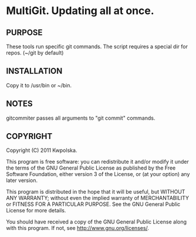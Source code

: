 MultiGit.  Updating all at once.
==============

PURPOSE
-------
These tools run specific git commands.  The script requires a special dir for
repos.  (~/git by default)

INSTALLATION
------------
Copy it to /usr/bin or ~/bin.

NOTES
-----
gitcommiter passes all arguments to "git commit" commands.

COPYRIGHT
---------
Copyright (C) 2011 Kwpolska.

This program is free software: you can redistribute it and/or modify
it under the terms of the GNU General Public License as published by
the Free Software Foundation, either version 3 of the License, or
(at your option) any later version.

This program is distributed in the hope that it will be useful,
but WITHOUT ANY WARRANTY; without even the implied warranty of
MERCHANTABILITY or FITNESS FOR A PARTICULAR PURPOSE.  See the
GNU General Public License for more details.

You should have received a copy of the GNU General Public License
along with this program.  If not, see <http://www.gnu.org/licenses/>.
